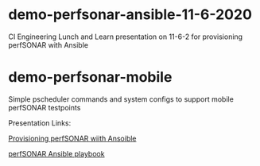 # demo-perfsonar-ansible-11-6-2020
CI Engineering Lunch and Learn presentation on 11-6-2 for provisioning perfSONAR with Ansible

# demo-perfsonar-mobile
Simple pscheduler commands and system configs to support mobile perfSONAR testpoints




Presentation Links: 

[Provisioning perfSONAR wiith Ansoible](https://docs.google.com/presentation/d/1OUD8uyyzKPEMhXe0FDcColPMav1zDya0LshnSayFAfU/edit?ts=5fa54f1b#slide=id.ga72782a293_0_301)

[perfSONAR Ansible playbook](https://github.com/perfsonar/ansible-playbook-perfsonar)

